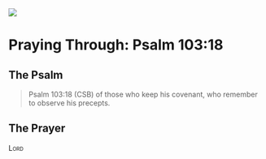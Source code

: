 <img class="intro-right" src="/images/art-paris-psalter.jpg">

# Praying Through: Psalm 103:18

## The Psalm

>Psalm 103:18 (CSB)   of those who keep his covenant, who remember to observe his precepts. 

## The Prayer

<div style="font-variant: small-caps;">
Lord
</div>
